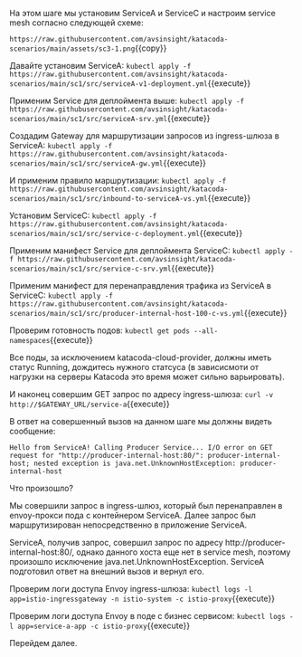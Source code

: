 На этом шаге мы установим ServiceA и ServiceC и настроим service mesh согласно следующей схеме:

`https://raw.githubusercontent.com/avsinsight/katacoda-scenarios/main/assets/sc3-1.png`{{copy}}

Давайте установим ServiceA:
`kubectl apply -f https://raw.githubusercontent.com/avsinsight/katacoda-scenarios/main/sc1/src/serviceA-v1-deployment.yml`{{execute}}

Применим Service для деплоймента выше:
`kubectl apply -f https://raw.githubusercontent.com/avsinsight/katacoda-scenarios/main/sc1/src/serviceA-srv.yml`{{execute}}

Создадим Gateway для маршрутизации запросов из ingress-шлюза в ServiceA:
`kubectl apply -f https://raw.githubusercontent.com/avsinsight/katacoda-scenarios/main/sc1/src/serviceA-gw.yml`{{execute}}

И применим правило маршрутизации:
`kubectl apply -f https://raw.githubusercontent.com/avsinsight/katacoda-scenarios/main/sc1/src/inbound-to-serviceA-vs.yml`{{execute}}

Установим ServiceC:
`kubectl apply -f https://raw.githubusercontent.com/avsinsight/katacoda-scenarios/main/sc1/src/service-c-deployment.yml`{{execute}}

Применим манифест Service для деплоймента ServiceC:
`kubectl apply -f https://raw.githubusercontent.com/avsinsight/katacoda-scenarios/main/sc1/src/service-c-srv.yml`{{execute}}

Применим манифест для перенаправдления трафика из ServiceA в ServiceC:
`kubectl apply -f https://raw.githubusercontent.com/avsinsight/katacoda-scenarios/main/sc1/src/producer-internal-host-100-c-vs.yml`{{execute}}


Проверим готовность подов:
`kubectl get pods --all-namespaces`{{execute}}

Все поды, за исключением katacoda-cloud-provider, должны иметь статус Running, дождитесь нужного статсуса (в зависисмоти от нагрузки на серверы Katacoda это время может сильно варьировать).

И наконец совершим GET запрос по адресу ingress-шлюза:
`curl -v http://$GATEWAY_URL/service-a`{{execute}}


В ответ на совершенный вызов на данном шаге мы должны видеть сообщение:

`Hello from ServiceA! Calling Producer Service... I/O error on GET request for "http://producer-internal-host:80/": producer-internal-host; nested exception is java.net.UnknownHostException: producer-internal-host`

Что произошло?

Мы совершили запрос в ingress-шлюз, который был перенаправлен в envoy-прокси пода с контейнером ServiceA. Далее запрос был маршрутизирован непосредственно в приложение ServiceA.

ServiceA, получив запрос, совершил запрос по адресу http://producer-internal-host:80/, однако данного хоста еще нет в service mesh, поэтому произошло исключение java.net.UnknownHostException. ServiceA подготовил ответ на внешний вызов и вернул его.

Проверим логи доступа Envoy ingress-шлюза:
`kubectl logs -l app=istio-ingressgateway -n istio-system -c istio-proxy`{{execute}}

Проверим логи доступа Envoy в поде с бизнес сервисом:
`kubectl logs -l app=service-a-app -c istio-proxy`{{execute}}

Перейдем далее.